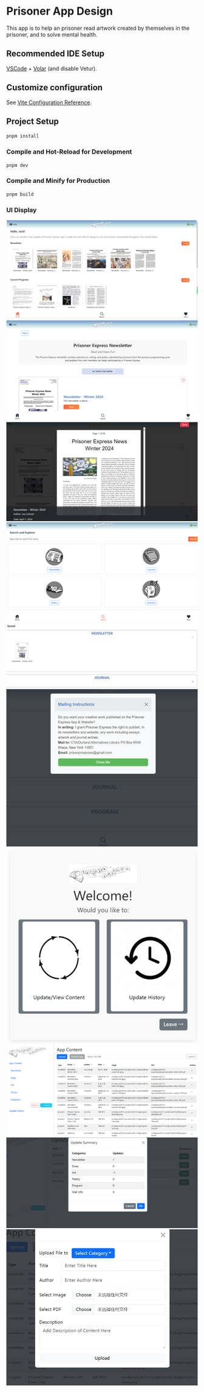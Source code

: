 # Prisoner App Design

This app is to help an prisoner read artwork created by themselves in the prisoner, and to solve mental health. 

## Recommended IDE Setup

[VSCode](https://code.visualstudio.com/) + [Volar](https://marketplace.visualstudio.com/items?itemName=Vue.volar) (and disable Vetur).

## Customize configuration

See [Vite Configuration Reference](https://vitejs.dev/config/).

## Project Setup

```sh
pnpm install
```

### Compile and Hot-Reload for Development

```sh
pnpm dev
```

### Compile and Minify for Production

```sh
pnpm build
```

### UI Display

![alt text](https://github.com/XiaoLirui/Prisoner-Express-App-design/blob/main/1.png)
![alt text](https://github.com/XiaoLirui/Prisoner-Express-App-design/blob/main/2.png)
![alt text](https://github.com/XiaoLirui/Prisoner-Express-App-design/blob/main/3.png)
![alt text](https://github.com/XiaoLirui/Prisoner-Express-App-design/blob/main/4.png)
![alt text](https://github.com/XiaoLirui/Prisoner-Express-App-design/blob/main/5.png)
![alt text](https://github.com/XiaoLirui/Prisoner-Express-App-design/blob/main/6.png)
![alt text](https://github.com/XiaoLirui/Prisoner-Express-App-design/blob/main/10.png)
![alt text](https://github.com/XiaoLirui/Prisoner-Express-App-design/blob/main/7.png)
![alt text](https://github.com/XiaoLirui/Prisoner-Express-App-design/blob/main/8.png)
![alt text](https://github.com/XiaoLirui/Prisoner-Express-App-design/blob/main/9.png)

